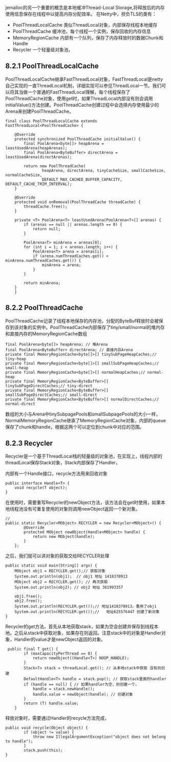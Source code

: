jemalloc的另一个重要的概念是本地缓冲Thread-Local Storage,将释放后的内存使用信息保存在线程中以提高内存分配效率。
在Netty中，担负TLS的类有：
* PoolThreadLocalCache 类似ThreadLocal对象，内部保存线程本地缓存
* PoolThreadCache 缓冲池，每个线程一个实例，保存回收的内存信息
* MemoryRegionCache  内部有一个队列，保存了内存释放时的数据Chunk和Handle
* Recycler 一个轻量级对象池，

## 8.2.1 PoolThreadLocalCache

PoolThreadLocalCache继承FastThreadLocal对象，FastThreadLocal是netty自己实现的一直ThreadLocal机制，详细实现可以参见ThreadLocal一节。我们可以将其当做一个普通的FastThreadLocal理解，每个线程保存了PoolThreadCache对象，使用get时，如果ThreadLocal内部没有则会调用initialValue()方法创建。PoolThreadCache创建过程中会选择内存使用最少的Arena来创建PoolThreadCache。

```
final class PoolThreadLocalCache extends FastThreadLocal<PoolThreadCache> {

    @Override
    protected synchronized PoolThreadCache initialValue() {
        final PoolArena<byte[]> heapArena = leastUsedArena(heapArenas);
        final PoolArena<ByteBuffer> directArena = leastUsedArena(directArenas);

        return new PoolThreadCache(
                heapArena, directArena, tinyCacheSize, smallCacheSize, normalCacheSize,
                DEFAULT_MAX_CACHED_BUFFER_CAPACITY, DEFAULT_CACHE_TRIM_INTERVAL);
    }

    @Override
    protected void onRemoval(PoolThreadCache threadCache) {
        threadCache.free();
    }

    private <T> PoolArena<T> leastUsedArena(PoolArena<T>[] arenas) {
        if (arenas == null || arenas.length == 0) {
            return null;
        }

        PoolArena<T> minArena = arenas[0];
        for (int i = 1; i < arenas.length; i++) {
            PoolArena<T> arena = arenas[i];
            if (arena.numThreadCaches.get() < minArena.numThreadCaches.get()) {
                minArena = arena;
            }
        }

        return minArena;
    }
    }
```

## 8.2.2 PoolThreadCache

PoolThreadCache记录了线程本地保存的内存池，分配的ByteBuf释放时会被保存到该对象的实例中。PoolThreadCache内部保存了tiny/small/normal的堆内存和直接内存的MemoryRegionCache数组
```
final PoolArena<byte[]> heapArena; // 堆Arena
final PoolArena<ByteBuffer> directArena; // 直接内存Arena
private final MemoryRegionCache<byte[]>[] tinySubPageHeapCaches;// tiny-heap
private final MemoryRegionCache<byte[]>[] smallSubPageHeapCaches;// small-heap
private final MemoryRegionCache<byte[]>[] normalHeapCaches;// normal-heap
private final MemoryRegionCache<ByteBuffer>[] tinySubPageDirectCaches;// tiny-direct
private final MemoryRegionCache<ByteBuffer>[] smallSubPageDirectCaches;// small-direct
private final MemoryRegionCache<ByteBuffer>[] normalDirectCaches;// normal-direct
```
数组的大小与Arena中tinySubpagePools和smallSubpagePools的大小一样，NormalMemoryRegionCache继承了MemoryRegionCache对象，内部的queue保存了chunk和handle，根据这两个可以定位到chunk中对应的范围。


## 8.2.3 Recycler

Recycler是一个基于ThreadLocal栈的轻量级的对象池，在实现上，线程内部的threadLocal保存Stack对象，Stack内部保存了Handler，

内部有一个Handle接口，recycle方法用来回收对象
```
public interface Handle<T> {
    void recycle(T object);
}
```
在使用时，需要重写Recycler的newObject方法，该方法会在get时使用，如果本地线程池没有可重复使用的对象则调用newObject返回一个新对象。
```
//
public static Recycler<MObject> RECYCLER = new Recycler<MObject>() {
	    @Override
	    protected MObject newObject(Handle<MObject> handle) {
	        return new MObject(handle);
	    }
	};
```
之后，我们就可以讲对象的获取交给RECYCLER处理
```
public static void main(String[] args) {
	MObject obj1 = RECYCLER.get();// 获取对象
	System.out.println(obj1);  // obj1 地址 1418370913
	MObject obj2 = RECYCLER.get(); // 再次获取
	System.out.println(obj2); // obj2 地址 361993357
	
	obj1.free();
	obj2.free();
	System.out.println(RECYCLER.get());// 地址1418370913，重用了obj1
	System.out.println(RECYCLER.get());//	地址625576447 创建了新对象
}
```

Recycler的get方法，首先从本地获取stack，如果为空会创建并保存到线程本地。之后从stack中获取对象，如果存在则返回。注意stack中的对象是Handler对象，Handler的value才是newObject返回的对象。
```
 public final T get() {
        if (maxCapacityPerThread == 0) {
            return newObject((Handle<T>) NOOP_HANDLE);
        }
        Stack<T> stack = threadLocal.get(); // 从本地stack中获取 没有则创建
        DefaultHandle<T> handle = stack.pop(); // 获取stack里面的handler
        if (handle == null) { // 如果handler为空，则创建一个，
            handle = stack.newHandle();
            handle.value = newObject(handle); // 创建对象
        }
        return (T) handle.value;
    }
```
释放对象时，需要通过Handler的recycle方法完成，
```
public void recycle(Object object) {
        if (object != value) {
            throw new IllegalArgumentException("object does not belong to handle");
        }
        stack.push(this);
}
```

